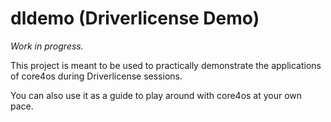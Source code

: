 dldemo (Driverlicense Demo)
=====================

*Work in progress.*

This project is meant to be used to practically demonstrate the applications of core4os during Driverlicense sessions.

You can also use it as a guide to play around with core4os at your own pace.
